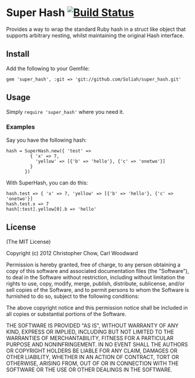 # Super Hash [![Build Status](https://secure.travis-ci.org/Soliah/super_hash.png)](http://travis-ci.org/Soliah/super_hash?branch=master)

Provides a way to wrap the standard Ruby hash in a struct like object that supports arbitrary nesting, whilst
maintaining the original Hash interface.

## Install

Add the following to your Gemfile:

```
gem 'super_hash', :git => 'git://github.com/Soliah/super_hash.git'
```

## Usage

Simply `require 'super_hash'` where you need it.

### Examples

Say you have the following hash:

```
hash = SuperHash.new({ 'test' =>
         { 'x' => 7,
           'yellow' => [{'b' => 'hello'}, {'c' => 'onetwo'}]
         }
       })
```

With SuperHash, you can do this:

```
hash.test => { 'x' => 7, 'yellow' => [{'b' => 'hello'}, {'c' => 'onetwo'}]
hash.test.x => 7
hash[:test].yellow[0].b => 'hello'
```

## License

(The MIT License)

Copyright (c) 2012 Christopher Chow, Carl Woodward

Permission is hereby granted, free of charge, to any person obtaining a copy of this software and associated
documentation files (the "Software"), to deal in the Software without restriction, including without limitation the
rights to use, copy, modify, merge, publish, distribute, sublicense, and/or sell copies of the Software, and to permit
persons to whom the Software is furnished to do so, subject to the following conditions:

The above copyright notice and this permission notice shall be included in all copies or substantial portions of the
Software.

THE SOFTWARE IS PROVIDED "AS IS", WITHOUT WARRANTY OF ANY KIND, EXPRESS OR IMPLIED, INCLUDING BUT NOT LIMITED TO THE
WARRANTIES OF MERCHANTABILITY, FITNESS FOR A PARTICULAR PURPOSE AND NONINFRINGEMENT. IN NO EVENT SHALL THE AUTHORS OR
COPYRIGHT HOLDERS BE LIABLE FOR ANY CLAIM, DAMAGES OR OTHER LIABILITY, WHETHER IN AN ACTION OF CONTRACT, TORT OR
OTHERWISE, ARISING FROM, OUT OF OR IN CONNECTION WITH THE SOFTWARE OR THE USE OR OTHER DEALINGS IN THE SOFTWARE.
